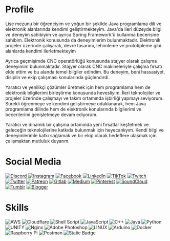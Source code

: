 # Profile

Lise mezunu bir öğrenciyim ve yoğun bir şekilde Java programlama dili ve elektronik alanlarında kendimi geliştirmekteyim. Java'da ileri düzeyde bilgi ve deneyim sahibiyim ve ayrıca Spring Framework'ü kullanma becerisine sahibim. Elektronik konusunda da deneyimlerim bulunmaktadır. Elektronik projeler üzerinde çalışarak, devre tasarımı, lehimleme ve prototipleme gibi alanlarda kendimi ilerletmekteyim

Ayrıca geçmişimde CNC operatörlüğü konusunda stajyer olarak çalışma deneyimim bulunmaktadır. Stajyer olarak CNC makineleriyle çalışma fırsatı elde ettim ve bu alanda temel bilgiler edindim. Bu deneyim, beni hassasiyet, disiplin ve ekip çalışması konularında güçlendirdi.

Yaratıcı ve yenilikçi çözümler üretmek için hem programlama hem de elektronik bilgilerimi birleştirme konusunda hevesliyim. İleri teknolojiler ve projeler üzerinde çalışmayı ve takım ortamında işbirliği yapmayı seviyorum. Sürekli öğrenmeye ve kendimi geliştirmeye odaklanarak, hem Java programlama dilinde hem de elektronik konularında bilgilerimi ve becerilerimi genişletmeye devam ediyorum.

Yaratıcı ve dinamik bir çalışma ortamında yeni fırsatlar keşfetmek ve geleceğin teknolojilerine katkıda bulunmak için heyecanlıyım. Kendi bilgi ve deneyimlerimle katkı sağlamak ve bir ekip olarak hedeflere ulaşmak için çalışmaktan mutluluk duyarım.

# Social Media
[![Discord](https://img.shields.io/badge/Discord-%237289DA.svg?logo=discord&logoColor=white)](https://discord.gg/ykHSqfQ) [![Instagram](https://img.shields.io/badge/Instagram-%23E4405F.svg?logo=Instagram&logoColor=white)](https://instagram.com/emrecellebi) [![Facebook](https://img.shields.io/badge/Facebook-%233a5998.svg?logo=facebook&logoColor=white)](https://www.facebook.com/emrecellebi) [![LinkedIn](https://img.shields.io/badge/LinkedIn-%230077B5.svg?logo=linkedin&logoColor=white)](https://linkedin.com/in/emrecellebi) [![TikTok](https://img.shields.io/badge/TikTok-%23000000.svg?logo=TikTok&logoColor=white)](https://tiktok.com/@emrecellebi) [![Twitch](https://img.shields.io/badge/Twitch-%239146FF.svg?logo=Twitch&logoColor=white)](https://twitch.tv/emrecellebi) [![Twitter](https://img.shields.io/badge/Twitter-%23000000.svg?logo=x&logoColor=white)](https://twitter.com/emrecellebi) [![Patreon](https://img.shields.io/badge/Patreon-%23F96854.svg?logo=patreon&logoColor=black)](https://www.patreon.com/emrecelebi) [![Gitlab](https://img.shields.io/badge/Gitlab-%23FC6D26.svg?logo=gitlab&logoColor=white)](https://gitlab.com/emrecellebi) [![Medium](https://img.shields.io/badge/Medium-%23000000.svg?logo=medium&logoColor=white)](https://medium.com/@emrecellebi) [![Pinterest](https://img.shields.io/badge/Pinterest-%23ff0000.svg?logo=pinterest&logoColor=white)](https://pinterest.com/emrecellebi) [![SoundCloud](https://img.shields.io/badge/SoundCloud-%23ff3300.svg?logo=soundcloud&logoColor=white)](https://soundcloud.com/emrecellebi) [![Tumblr](https://img.shields.io/badge/Tumblr-%2334526f.svg?logo=tumblr&logoColor=white)](https://emrecellebi.tumblr.com) [![Blogger](https://img.shields.io/badge/Blogger-%23fc4f08.svg?logo=blogger&logoColor=white)](https://unexpectedxxx.blogspot.com)


# Skills
![AWS](https://img.shields.io/badge/AWS-%23FF9900.svg?style=for-the-badge&logo=amazon-aws&logoColor=white) ![Cloudflare](https://img.shields.io/badge/Cloudflare-F38020?style=for-the-badge&logo=Cloudflare&logoColor=white) ![Shell Script](https://img.shields.io/badge/shell_script-%23121011.svg?style=for-the-badge&logo=gnu-bash&logoColor=white) ![JavaScript](https://img.shields.io/badge/javascript-%23323330.svg?style=for-the-badge&logo=javascript&logoColor=%23F7DF1E) ![C++](https://img.shields.io/badge/c++-%2300599C.svg?style=for-the-badge&logo=c%2B%2B&logoColor=white) ![Java](https://img.shields.io/badge/java-%23ED8B00.svg?style=for-the-badge&logo=java&logoColor=white) ![Python](https://img.shields.io/badge/python-3670A0?style=for-the-badge&logo=python&logoColor=ffdd54) ![UNITY](https://img.shields.io/badge/Unity-%2320232a.svg?style=for-the-badge&logo=unity&logoColor=white) ![Nginx](https://img.shields.io/badge/nginx-%23009639.svg?style=for-the-badge&logo=nginx&logoColor=white) ![Adobe Photoshop](https://img.shields.io/badge/adobephotoshop-%2331A8FF.svg?style=for-the-badge&logo=adobephotoshop&logoColor=white) ![LINUX](https://img.shields.io/badge/Linux-FCC624?style=for-the-badge&logo=linux&logoColor=black) ![Arduino](https://img.shields.io/badge/-Arduino-00979D?style=for-the-badge&logo=Arduino&logoColor=white) ![Docker](https://img.shields.io/badge/docker-%230db7ed.svg?style=for-the-badge&logo=docker&logoColor=white) ![Raspberry Pi](https://img.shields.io/badge/-RaspberryPi-C51A4A?style=for-the-badge&logo=Raspberry-Pi) ![Postman](https://img.shields.io/badge/Postman-FF6C37?style=for-the-badge&logo=postman&logoColor=white) ![Static Badge](https://img.shields.io/badge/VuePress-%23323330.svg?style=for-the-badge&logo=Vue.js&logoColor=%234fc08d)
